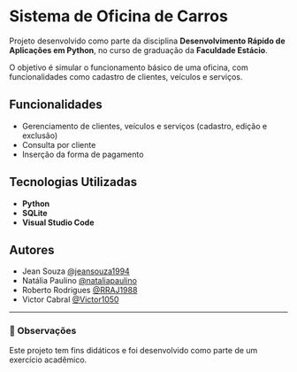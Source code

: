 # Sistema de Oficina de Carros

Projeto desenvolvido como parte da disciplina **Desenvolvimento Rápido de Aplicações em Python**, no curso de graduação da **Faculdade Estácio**. 

O objetivo é simular o funcionamento básico de uma oficina, com funcionalidades como cadastro de clientes, veículos e serviços.

## Funcionalidades

- Gerenciamento de clientes, veículos e serviços (cadastro, edição e exclusão)
- Consulta por cliente
- Inserção da forma de pagamento

## Tecnologias Utilizadas

- **Python**
- **SQLite**
- **Visual Studio Code**

## Autores

- Jean Souza [@jeansouza1994](https://github.com/jeansouza1994)
- Natália Paulino [@nataliapaulino](https://github.com/nataliapaulino)
- Roberto Rodrigues [@RRAJ1988](https://github.com/RRAJ1988)
- Victor Cabral [@Victor1050](https://github.com/Victor1050)

---

### 📌 Observações

Este projeto tem fins didáticos e foi desenvolvido como parte de um exercício acadêmico.

